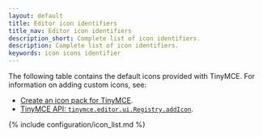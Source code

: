 ```yaml
---
layout: default
title: Editor icon identifiers
title_nav: Editor icon identifiers
description_short: Complete list of icon identifiers.
description: Complete list of icon identifiers.
keywords: icon icons identifier
---
```


The following table contains the default icons provided with TinyMCE. For information on adding custom icons, see:
* [Create an icon pack for TinyMCE]({{site.baseurl}}/advanced/creating-an-icon-pack/).
* [TinyMCE API: `tinymce.editor.ui.Registry.addIcon`]({{site.baseurl}}/api/tinymce.editor.ui/tinymce.editor.ui.registry/#addicon).

{% include configuration/icon_list.md %}

